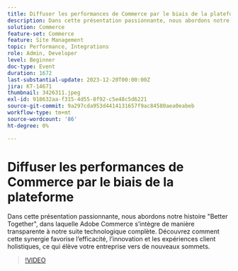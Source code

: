 ```yaml
---
title: Diffuser les performances de Commerce par le biais de la plateforme
description: Dans cette présentation passionnante, nous abordons notre histoire "Better Together", dans laquelle Adobe Commerce s’intègre de manière transparente à notre suite technologique complète. Découvrez comment cette synergie favorise l’efficacité, l’innovation et les expériences client holistiques, ce qui élève votre entreprise vers de nouveaux sommets.
solution: Commerce
feature-set: Commerce
feature: Site Management
topic: Performance, Integrations
role: Admin, Developer
level: Beginner
doc-type: Event
duration: 1672
last-substantial-update: 2023-12-20T00:00:00Z
jira: KT-14671
thumbnail: 3426311.jpeg
exl-id: 918632aa-f315-4d55-8f92-c5e48c5d6221
source-git-commit: 9a297cda953d4414131657f9ac84580aea0eabeb
workflow-type: tm+mt
source-wordcount: '86'
ht-degree: 0%

---
```


# Diffuser les performances de Commerce par le biais de la plateforme

Dans cette présentation passionnante, nous abordons notre histoire &quot;Better Together&quot;, dans laquelle Adobe Commerce s’intègre de manière transparente à notre suite technologique complète. Découvrez comment cette synergie favorise l’efficacité, l’innovation et les expériences client holistiques, ce qui élève votre entreprise vers de nouveaux sommets.

>[!VIDEO](https://video.tv.adobe.com/v/3426311/?learn=on)
